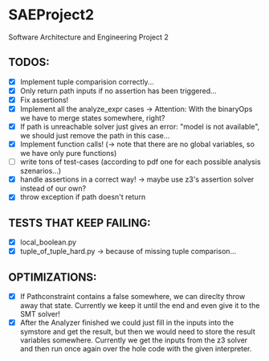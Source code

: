 # SAEProject2
Software Architecture and Engineering Project 2

TODOS:
------
- [x] Implement tuple comparision correctly...
- [x] Only return path inputs if no assertion has been triggered...
- [x] Fix assertions!
- [x] Implement all the analyze_expr cases -> Attention: With the binaryOps we have to merge states somewhere, right?
- [x] If path is unreachable solver just gives an error: "model is not available", we should just remove the path in this case...
- [x] Implement function calls! (-> note that there are no global variables, so we have only pure functions)
- [ ] write tons of test-cases (according to pdf one for each possible analysis szenarios...)
- [x] handle assertions in a correct way! -> maybe use z3's assertion solver instead of our own?
- [x] throw exception if path doesn't return

TESTS THAT KEEP FAILING:
-----------------------
- [x] local_boolean.py
- [x] tuple_of_tuple_hard.py -> because of missing tuple comparison...

OPTIMIZATIONS:
--------------
- [x] If Pathconstraint contains a false somewhere, we can direclty throw away that state. Currently we keep it until the end and even give it to the SMT solver!
- [x] After the Analyzer finished we could just fill in the inputs into the symstore and get the result, but then we would need to store the result variables somewhere. Currently we get the inputs from the z3 solver and then run once again over the hole code with the given interpreter.
